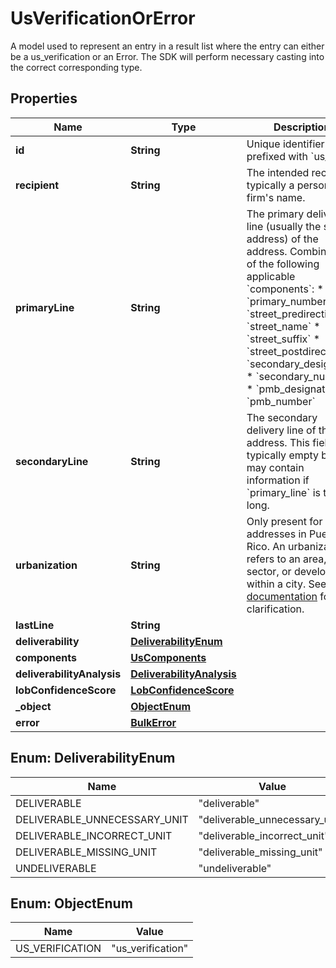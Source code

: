 

# UsVerificationOrError

A model used to represent an entry in a result list where the entry can either be a us_verification or an Error. The SDK will perform necessary casting into the correct corresponding type. 

## Properties

Name | Type | Description | Notes
------------ | ------------- | ------------- | -------------
**id** | **String** | Unique identifier prefixed with &#x60;us_ver_&#x60;. |  [optional]
**recipient** | **String** | The intended recipient, typically a person&#39;s or firm&#39;s name. |  [optional]
**primaryLine** | **String** | The primary delivery line (usually the street address) of the address. Combination of the following applicable &#x60;components&#x60;: * &#x60;primary_number&#x60; * &#x60;street_predirection&#x60; * &#x60;street_name&#x60; * &#x60;street_suffix&#x60; * &#x60;street_postdirection&#x60; * &#x60;secondary_designator&#x60; * &#x60;secondary_number&#x60; * &#x60;pmb_designator&#x60; * &#x60;pmb_number&#x60;  |  [optional]
**secondaryLine** | **String** | The secondary delivery line of the address. This field is typically empty but may contain information if &#x60;primary_line&#x60; is too long.  |  [optional]
**urbanization** | **String** | Only present for addresses in Puerto Rico. An urbanization refers to an area, sector, or development within a city. See [USPS documentation](https://pe.usps.com/text/pub28/28api_008.htm#:~:text&#x3D;I51.,-4%20Urbanizations&amp;text&#x3D;In%20Puerto%20Rico%2C%20identical%20street,placed%20before%20the%20urbanization%20name.) for clarification.  |  [optional]
**lastLine** | **String** |  |  [optional]
**deliverability** | [**DeliverabilityEnum**](#DeliverabilityEnum) |  |  [optional]
**components** | [**UsComponents**](UsComponents.md) |  |  [optional]
**deliverabilityAnalysis** | [**DeliverabilityAnalysis**](DeliverabilityAnalysis.md) |  |  [optional]
**lobConfidenceScore** | [**LobConfidenceScore**](LobConfidenceScore.md) |  |  [optional]
**_object** | [**ObjectEnum**](#ObjectEnum) |  |  [optional]
**error** | [**BulkError**](BulkError.md) |  |  [optional]



## Enum: DeliverabilityEnum

Name | Value
---- | -----
DELIVERABLE | &quot;deliverable&quot;
DELIVERABLE_UNNECESSARY_UNIT | &quot;deliverable_unnecessary_unit&quot;
DELIVERABLE_INCORRECT_UNIT | &quot;deliverable_incorrect_unit&quot;
DELIVERABLE_MISSING_UNIT | &quot;deliverable_missing_unit&quot;
UNDELIVERABLE | &quot;undeliverable&quot;



## Enum: ObjectEnum

Name | Value
---- | -----
US_VERIFICATION | &quot;us_verification&quot;



